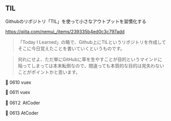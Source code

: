 ## TIL
Githubのリポジトリ「TIL」を使って小さなアウトプットを習慣化する

https://qiita.com/nemui_/items/239335b4ed0c3c797add

>「Today I Learned」の略で、Github上にTILというリポジトリを作成してそこに今日覚えたことを書いていくというものです。

>何れにせよ、ただ単にGitHubに草を生やすことが目的というマインドに陥ってしまっては本末転倒なので、間違っても本質的な目的は見失わないことがポイントかと思います。



:penguin: 0610 vuex

:penguin: 0611 vuex

:penguin: 061２ AtCoder

🐧 0613 AtCoder
